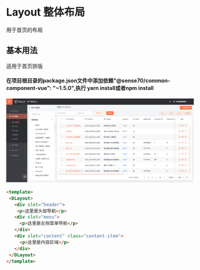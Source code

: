 # Layout 整体布局
 
 用于首页的布局

 ## 基本用法
 适用于首页排版
 #### 在项目根目录的package.json文件中添加依赖"@sense70/common-component-vue": "~1.5.0",执行 yarn install或者npm install
 ![acatar](./layout.png)
 
 ```html
 <template>
  <DLayout>
    <div slot="header">
     <p>这里是头部导航</p>
    <div slot="menu">
      <p>这里是左侧菜单导航</p>
    </div>
    <div slot="content" class="content-item">
      <p>这里是内容区域</p>
    </div>
  </DLayout>
</template>
```